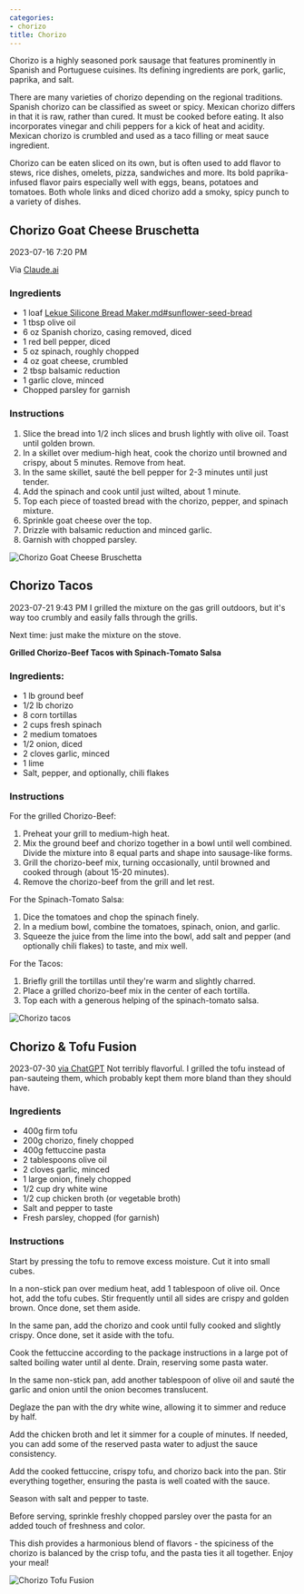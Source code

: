 ```yaml
---
categories:
- chorizo
title: Chorizo
---
```


Chorizo is a highly seasoned pork sausage that features prominently in Spanish and Portuguese cuisines. Its defining ingredients are pork, garlic, paprika, and salt.

There are many varieties of chorizo depending on the regional traditions. Spanish chorizo can be classified as sweet or spicy.  Mexican chorizo differs in that it is raw, rather than cured. It must be cooked before eating. It also incorporates vinegar and chili peppers for a kick of heat and acidity. Mexican chorizo is crumbled and used as a taco filling or meat sauce ingredient.

Chorizo can be eaten sliced on its own, but is often used to add flavor to stews, rice dishes, omelets, pizza, sandwiches and more. Its bold paprika-infused flavor pairs especially well with eggs, beans, potatoes and tomatoes. Both whole links and diced chorizo add a smoky, spicy punch to a variety of dishes.

## Chorizo Goat Cheese Bruschetta
2023-07-16 7:20 PM

Via [Claude.ai](https://claude.ai/chat/0c465571-aeee-4302-a595-4548cc249160)

### Ingredients

- 1 loaf [Lekue Silicone Bread Maker.md#sunflower-seed-bread](Lekue%20Silicone%20Bread%20Maker.md#sunflower-seed-bread.md)
- 1 tbsp olive oil
- 6 oz Spanish chorizo, casing removed, diced  
- 1 red bell pepper, diced
- 5 oz spinach, roughly chopped
- 4 oz goat cheese, crumbled
- 2 tbsp balsamic reduction 
- 1 garlic clove, minced
- Chopped parsley for garnish

### Instructions

1. Slice the bread into 1/2 inch slices and brush lightly with olive oil. Toast until golden brown.
2. In a skillet over medium-high heat, cook the chorizo until browned and crispy, about 5 minutes. Remove from heat. 
3. In the same skillet, sauté the bell pepper for 2-3 minutes until just tender. 
4. Add the spinach and cook until just wilted, about 1 minute.
5. Top each piece of toasted bread with the chorizo, pepper, and spinach mixture. 
6. Sprinkle goat cheese over the top.  
7. Drizzle with balsamic reduction and minced garlic. 
8. Garnish with chopped parsley.

![Chorizo Goat Cheese Bruschetta](https://onedrive.live.com/embed?resid=8BC6084B92FFA451%21683965&authkey=%21AAGNSmfhCTW9FL8&width=660&height=999999?no.jpg)

## Chorizo Tacos

2023-07-21 9:43 PM
I grilled the mixture on the gas grill outdoors, but it's way too crumbly and easily falls through the grills.

Next time: just make the mixture on the stove.

**Grilled Chorizo-Beef Tacos with Spinach-Tomato Salsa**

### Ingredients:

- 1 lb ground beef
- 1/2 lb chorizo
- 8 corn tortillas
- 2 cups fresh spinach
- 2 medium tomatoes
- 1/2 onion, diced
- 2 cloves garlic, minced
- 1 lime
- Salt, pepper, and optionally, chili flakes

### Instructions
For the grilled Chorizo-Beef:

1. Preheat your grill to medium-high heat.
2. Mix the ground beef and chorizo together in a bowl until well combined. Divide the mixture into 8 equal parts and shape into sausage-like forms.
3. Grill the chorizo-beef mix, turning occasionally, until browned and cooked through (about 15-20 minutes).
4. Remove the chorizo-beef from the grill and let rest.

For the Spinach-Tomato Salsa:

1. Dice the tomatoes and chop the spinach finely.
2. In a medium bowl, combine the tomatoes, spinach, onion, and garlic.
3. Squeeze the juice from the lime into the bowl, add salt and pepper (and optionally chili flakes) to taste, and mix well.

For the Tacos:

1. Briefly grill the tortillas until they're warm and slightly charred.
2. Place a grilled chorizo-beef mix in the center of each tortilla.
3. Top each with a generous helping of the spinach-tomato salsa.

![Chorizo tacos](https://onedrive.live.com/embed?resid=8BC6084B92FFA451%21684020&authkey=%21AFj0AUqLU328N9Q&width=660&height=999999?no.jpg)

## Chorizo \& Tofu Fusion

2023-07-30 [via ChatGPT](https://chat.openai.com/c/12840114-156a-40a2-acb9-82fa9f7c0258)
Not terribly flavorful.  I grilled the tofu instead of pan-sauteing them, which probably kept them more bland than they should have.

### Ingredients

- 400g firm tofu
- 200g chorizo, finely chopped
- 400g fettuccine pasta
- 2 tablespoons olive oil
- 2 cloves garlic, minced
- 1 large onion, finely chopped
- 1/2 cup dry white wine
- 1/2 cup chicken broth (or vegetable broth)
- Salt and pepper to taste
- Fresh parsley, chopped (for garnish)

### Instructions

Start by pressing the tofu to remove excess moisture. Cut it into small cubes.

In a non-stick pan over medium heat, add 1 tablespoon of olive oil. Once hot, add the tofu cubes. Stir frequently until all sides are crispy and golden brown. Once done, set them aside.

In the same pan, add the chorizo and cook until fully cooked and slightly crispy. Once done, set it aside with the tofu.

Cook the fettuccine according to the package instructions in a large pot of salted boiling water until al dente. Drain, reserving some pasta water.

In the same non-stick pan, add another tablespoon of olive oil and sauté the garlic and onion until the onion becomes translucent.

Deglaze the pan with the dry white wine, allowing it to simmer and reduce by half.

Add the chicken broth and let it simmer for a couple of minutes. If needed, you can add some of the reserved pasta water to adjust the sauce consistency.

Add the cooked fettuccine, crispy tofu, and chorizo back into the pan. Stir everything together, ensuring the pasta is well coated with the sauce.

Season with salt and pepper to taste.

Before serving, sprinkle freshly chopped parsley over the pasta for an added touch of freshness and color.

This dish provides a harmonious blend of flavors - the spiciness of the chorizo is balanced by the crisp tofu, and the pasta ties it all together. Enjoy your meal!

![Chorizo Tofu Fusion](https://onedrive.live.com/embed?resid=8BC6084B92FFA451%21684351&authkey=%21AMzVLwqoA2v8SFU&width=999999&height=660?no.jpg)
